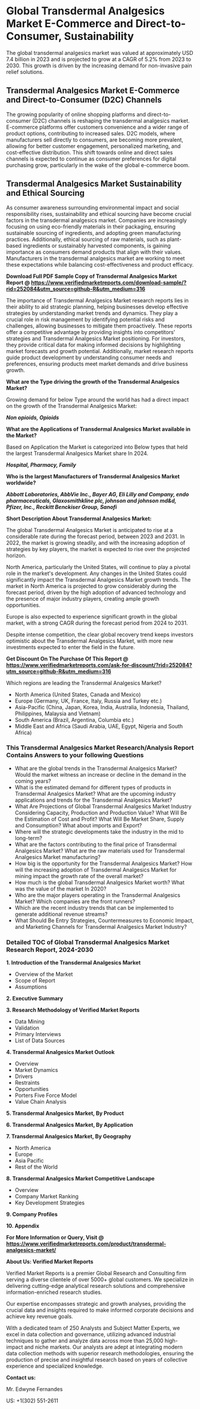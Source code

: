 <h1>Global Transdermal Analgesics Market E-Commerce and Direct-to-Consumer, Sustainability</h1><p class=""><p>The global transdermal analgesics market was valued at approximately USD 7.4 billion in 2023 and is projected to grow at a CAGR of 5.2% from 2023 to 2030. This growth is driven by the increasing demand for non-invasive pain relief solutions.</p><h2>Transdermal Analgesics Market E-Commerce and Direct-to-Consumer (D2C) Channels</h2><p>The growing popularity of online shopping platforms and direct-to-consumer (D2C) channels is reshaping the transdermal analgesics market. E-commerce platforms offer customers convenience and a wider range of product options, contributing to increased sales. D2C models, where manufacturers sell directly to consumers, are becoming more prevalent, allowing for better customer engagement, personalized marketing, and cost-effective distribution. This shift towards online and direct sales channels is expected to continue as consumer preferences for digital purchasing grow, particularly in the wake of the global e-commerce boom.</p><h2>Transdermal Analgesics Market Sustainability and Ethical Sourcing</h2><p>As consumer awareness surrounding environmental impact and social responsibility rises, sustainability and ethical sourcing have become crucial factors in the transdermal analgesics market. Companies are increasingly focusing on using eco-friendly materials in their packaging, ensuring sustainable sourcing of ingredients, and adopting green manufacturing practices. Additionally, ethical sourcing of raw materials, such as plant-based ingredients or sustainably harvested components, is gaining importance as consumers demand products that align with their values. Manufacturers in the transdermal analgesics market are working to meet these expectations while balancing cost-effectiveness and product efficacy.</p></p><p class=""><strong>Download Full PDF Sample Copy of Transdermal Analgesics Market Report @ <a href="https://www.verifiedmarketreports.com/download-sample/?rid=252084&utm_source=github-R&utm_medium=316" target="_blank">https://www.verifiedmarketreports.com/download-sample/?rid=252084&utm_source=github-R&utm_medium=316</a></strong></p><p>The importance of&nbsp;Transdermal Analgesics Market research reports lies in their ability to aid strategic planning, helping businesses develop effective strategies by understanding market trends and dynamics. They play a crucial role in risk management by identifying potential risks and challenges, allowing businesses to mitigate them proactively. These reports offer a competitive advantage by providing insights into competitors' strategies and Transdermal Analgesics Market positioning. For investors, they provide critical data for making informed decisions by highlighting market forecasts and growth potential. Additionally, market research reports guide product development by understanding consumer needs and preferences, ensuring products meet market demands and drive business growth.</p><p><strong>What are the&nbsp;Type driving the growth of the Transdermal Analgesics Market?</strong></p><p id="" class="">Growing demand for below Type around the world has had a direct impact on the growth of the Transdermal Analgesics Market:</p><p class=""><em><strong>Non opioids, Opioids</strong></em></p><p class=""><strong>What are the&nbsp;Applications&nbsp;of Transdermal Analgesics Market available in the Market?</strong></p><p id="" class="">Based on Application the Market is categorized into Below types that held the largest Transdermal Analgesics Market share In 2024.</p><p class=""><em><strong>Hospital, Pharmacy, Family</strong></em></p><p class=""><strong>Who is the largest Manufacturers of Transdermal Analgesics Market worldwide?</strong></p><p><em><strong>Abbott Laboratories, AbbVie Inc., Bayer AG, Eli Lilly and Company, endo pharmaceuticals, Glaxosmithkline plc, johnson and johnson md&d, Pfizer, Inc., Reckitt Benckiser Group, Sanofi</strong></em></p><p id="" class=""><strong>Short Description About Transdermal Analgesics Market:</strong></p><p>The global Transdermal Analgesics Market is anticipated to rise at a considerable rate during the forecast period, between 2023 and 2031. In 2022, the market is growing steadily, and with the increasing adoption of strategies by key players, the market is expected to rise over the projected horizon.</p><p>North America, particularly the United States, will continue to play a pivotal role in the market's development. Any changes in the United States could significantly impact the Transdermal Analgesics Market growth trends. The market in North America is projected to grow considerably during the forecast period, driven by the high adoption of advanced technology and the presence of major industry players, creating ample growth opportunities.</p><p>Europe is also expected to experience significant growth in the global market, with a strong CAGR during the forecast period from 2024 to 2031.</p><p>Despite intense competition, the clear global recovery trend keeps investors optimistic about the Transdermal Analgesics Market, with more new investments expected to enter the field in the future.</p><p id="" class=""><strong>Get Discount On The Purchase Of This Report @ <a href="https://www.verifiedmarketreports.com/ask-for-discount/?rid=252084?utm_source=github-R&utm_medium=316" target="_blank">https://www.verifiedmarketreports.com/ask-for-discount/?rid=252084?utm_source=github-R&utm_medium=316</a></strong></p><p class="">Which regions are leading the Transdermal Analgesics Market?</p><ul><li>North America (United States, Canada and Mexico)</li><li>Europe (Germany, UK, France, Italy, Russia and Turkey etc.)</li><li>Asia-Pacific (China, Japan, Korea, India, Australia, Indonesia, Thailand, Philippines, Malaysia and Vietnam)</li><li>South America (Brazil, Argentina, Columbia etc.)</li><li>Middle East and Africa (Saudi Arabia, UAE, Egypt, Nigeria and South Africa)</li></ul><h3 id="" class="">This Transdermal Analgesics Market Research/Analysis Report Contains Answers to your following Questions</h3><ul><li>What are the global trends in the Transdermal Analgesics Market? Would the market witness an increase or decline in the demand in the coming years?</li><li>What is the estimated demand for different types of products in Transdermal Analgesics Market? What are the upcoming industry applications and trends for the Transdermal Analgesics Market?</li><li>What Are Projections of Global Transdermal Analgesics Market Industry Considering Capacity, Production and Production Value? What Will Be the Estimation of Cost and Profit? What Will Be Market Share, Supply and Consumption? What about imports and Export?</li><li>Where will the strategic developments take the industry in the mid to long-term?</li><li>What are the factors contributing to the final price of Transdermal Analgesics Market? What are the raw materials used for Transdermal Analgesics Market manufacturing?</li><li>How big is the opportunity for the Transdermal Analgesics Market? How will the increasing adoption of Transdermal Analgesics Market for mining impact the growth rate of the overall market?</li><li>How much is the global Transdermal Analgesics Market worth? What was the value of the market In 2020?</li><li>Who are the major players operating in the Transdermal Analgesics Market? Which companies are the front runners?</li><li>Which are the recent industry trends that can be implemented to generate additional revenue streams?</li><li>What Should Be Entry Strategies, Countermeasures to Economic Impact, and Marketing Channels for Transdermal Analgesics Market Industry?</li></ul><h3 id="" class="">Detailed TOC of Global Transdermal Analgesics Market Research Report, 2024-2030</h3><p id="" class=""><strong>1. Introduction of the Transdermal Analgesics Market</strong></p><ul><li>Overview of the Market</li><li>Scope of Report</li><li>Assumptions</li></ul><p id="" class=""><strong>2. Executive Summary</strong></p><p id="" class=""><strong>3. Research Methodology of Verified Market Reports</strong></p><ul><li>Data Mining</li><li>Validation</li><li>Primary Interviews</li><li>List of Data Sources</li></ul><p id="" class=""><strong>4. Transdermal Analgesics Market Outlook</strong></p><ul><li>Overview</li><li>Market Dynamics</li><li>Drivers</li><li>Restraints</li><li>Opportunities</li><li>Porters Five Force Model</li><li>Value Chain Analysis</li></ul><p id="" class=""><strong>5. Transdermal Analgesics Market, By Product</strong></p><p id="" class=""><strong>6. Transdermal Analgesics Market, By Application</strong></p><p id="" class=""><strong>7. Transdermal Analgesics Market, By Geography</strong></p><ul><li>North America</li><li>Europe</li><li>Asia Pacific</li><li>Rest of the World</li></ul><p id="" class=""><strong>8. Transdermal Analgesics Market Competitive Landscape</strong></p><ul><li>Overview</li><li>Company Market Ranking</li><li>Key Development Strategies</li></ul><p id="" class=""><strong>9. Company Profiles</strong></p><p id="" class=""><strong>10. Appendix</strong></p><p id="" class=""><strong>For More Information or Query, Visit @ <a href="https://www.verifiedmarketreports.com/product/transdermal-analgesics-market/" target="_blank">https://www.verifiedmarketreports.com/product/transdermal-analgesics-market/</a></strong></p><p id="" class=""><strong>About Us: Verified Market Reports</strong></p><p id="" class="">Verified Market Reports is a premier Global Research and Consulting firm serving a diverse clientele of over 5000+ global customers. We specialize in delivering cutting-edge analytical research solutions and comprehensive information-enriched research studies.</p><p id="" class="">Our expertise encompasses strategic and growth analyses, providing the crucial data and insights required to make informed corporate decisions and achieve key revenue goals.</p><p id="" class="">With a dedicated team of 250 Analysts and Subject Matter Experts, we excel in data collection and governance, utilizing advanced industrial techniques to gather and analyze data across more than 25,000 high-impact and niche markets. Our analysts are adept at integrating modern data collection methods with superior research methodologies, ensuring the production of precise and insightful research based on years of collective experience and specialized knowledge.</p><p id="" class=""><strong>Contact us:</strong></p><p id="" class="">Mr. Edwyne Fernandes</p><p id="" class="">US: +1(302) 551-2611</p>